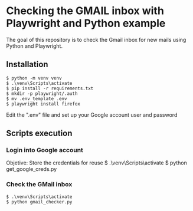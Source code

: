 # Checking the GMAIL inbox with Playwright and Python example

The goal of this repository is to check the Gmail inbox for new mails using Python and Playwright.


## Installation
    $ python -m venv venv
    $ .\venv\Scripts\activate
    $ pip install -r requirements.txt
    $ mkdir -p playwright/.auth
    $ mv .env_template .env
    $ playwright install firefox

Edit the ".env" file and set up your Google account user and password

## Scripts execution
### Login into Google account
Objetive: Store the credentials for reuse
    $ .\venv\Scripts\activate
    $ python get_google_creds.py 

### Check the GMail inbox
    $ .\venv\Scripts\activate
    $ python gmail_checker.py
